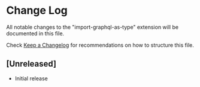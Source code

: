 # Change Log

All notable changes to the "import-graphql-as-type" extension will be documented in this file.

Check [Keep a Changelog](http://keepachangelog.com/) for recommendations on how to structure this file.

## [Unreleased]

- Initial release